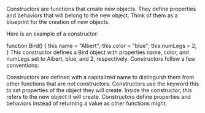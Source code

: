 Constructors are functions that create new objects. They define properties and behaviors that will belong to the new object. Think of them as a blueprint for the creation of new objects.

Here is an example of a constructor:

function Bird() {
  this.name = "Albert";
  this.color = "blue";
  this.numLegs = 2;
}
This constructor defines a Bird object with properties name, color, and numLegs set to Albert, blue, and 2, respectively. Constructors follow a few conventions:

Constructors are defined with a capitalized name to distinguish them from other functions that are not constructors.
Constructors use the keyword this to set properties of the object they will create. Inside the constructor, this refers to the new object it will create.
Constructors define properties and behaviors instead of returning a value as other functions might.